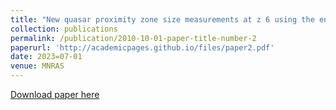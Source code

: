 ```yaml
---
title: "New quasar proximity zone size measurements at z 6 using the enlarged XQR-30 sample"
collection: publications
permalink: /publication/2010-10-01-paper-title-number-2
paperurl: 'http://academicpages.github.io/files/paper2.pdf'
date: 2023=07-01
venue: MNRAS
---
```


[Download paper here](http://academicpages.github.io/files/paper2.pdf)

